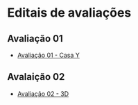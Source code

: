 # Editais de avaliações

## Avaliação 01

- [Avaliação 01 - Casa Y](./edital_casa_y.md)


## Avalaição 02

- [Avaliação 02 - 3D](./edital_3d.md)
